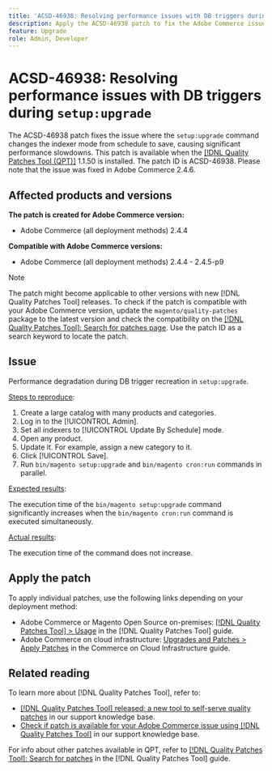 ```yaml
---
title: 'ACSD-46938: Resolving performance issues with DB triggers during `setup:upgrade`'
description: Apply the ACSD-46938 patch to fix the Adobe Commerce issue where the `setup:upgrade` command changes the indexer mode from schedule to save, causing significant performance slowdowns.
feature: Upgrade
role: Admin, Developer
---
```

# ACSD-46938: Resolving performance issues with DB triggers during `setup:upgrade`

The ACSD-46938 patch fixes the issue where the `setup:upgrade` command changes the indexer mode from schedule to save, causing significant performance slowdowns. This patch is available when the [[!DNL Quality Patches Tool (QPT)]](/help/announcements/adobe-commerce-announcements/magento-quality-patches-released-new-tool-to-self-serve-quality-patches.md) 1.1.50 is installed. The patch ID is ACSD-46938. Please note that the issue was fixed in Adobe Commerce 2.4.6.

## Affected products and versions

**The patch is created for Adobe Commerce version:**

* Adobe Commerce (all deployment methods) 2.4.4

**Compatible with Adobe Commerce versions:**

* Adobe Commerce (all deployment methods) 2.4.4 - 2.4.5-p9

>[!NOTE]
>
>The patch might become applicable to other versions with new [!DNL Quality Patches Tool] releases. To check if the patch is compatible with your Adobe Commerce version, update the `magento/quality-patches` package to the latest version and check the compatibility on the [[!DNL Quality Patches Tool]: Search for patches page](https://experienceleague.adobe.com/tools/commerce-quality-patches/index.html). Use the patch ID as a search keyword to locate the patch.

## Issue

Performance degradation during DB trigger recreation in `setup:upgrade`.

<u>Steps to reproduce</u>:

1. Create a large catalog with many products and categories.
1. Log in to the [!UICONTROL Admin].
1. Set all indexers to [!UICONTROL Update By Schedule] mode.
1. Open any product.
1. Update it. For example, assign a new category to it.
1. Click [!UICONTROL Save].
1. Run `bin/magento setup:upgrade` and `bin/magento cron:run` commands in parallel.

<u>Expected results</u>:

The execution time of the `bin/magento setup:upgrade` command significantly increases when the `bin/magento cron:run` command is executed simultaneously.

<u>Actual results</u>:

The execution time of the command does not increase.

## Apply the patch

To apply individual patches, use the following links depending on your deployment method:

* Adobe Commerce or Magento Open Source on-premises: [[!DNL Quality Patches Tool] > Usage](https://experienceleague.adobe.com/docs/commerce-operations/tools/quality-patches-tool/usage.html) in the [!DNL Quality Patches Tool] guide.
* Adobe Commerce on cloud infrastructure: [Upgrades and Patches > Apply Patches](https://experienceleague.adobe.com/docs/commerce-cloud-service/user-guide/develop/upgrade/apply-patches.html) in the Commerce on Cloud Infrastructure guide.

## Related reading

To learn more about [!DNL Quality Patches Tool], refer to:

* [[!DNL Quality Patches Tool] released: a new tool to self-serve quality patches](/help/announcements/adobe-commerce-announcements/magento-quality-patches-released-new-tool-to-self-serve-quality-patches.md) in our support knowledge base.
* [Check if patch is available for your Adobe Commerce issue using [!DNL Quality Patches Tool]](/help/support-tools/patches-available-in-qpt-tool/check-patch-for-magento-issue-with-magento-quality-patches.md) in our support knowledge base.

For info about other patches available in QPT, refer to [[!DNL Quality Patches Tool]: Search for patches](https://experienceleague.adobe.com/tools/commerce-quality-patches/index.html) in the [!DNL Quality Patches Tool] guide.
